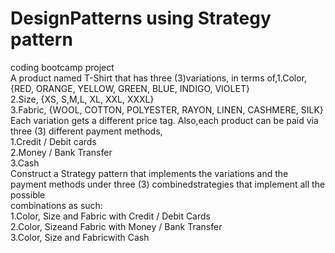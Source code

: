# DesignPatterns using Strategy pattern
coding bootcamp project<br/>
A product named T-Shirt that has three (3)variations, in terms of,1.Color, {RED, ORANGE, YELLOW, GREEN, BLUE, INDIGO, VIOLET}<br/>
2.Size, {XS, S,M,L, XL, XXL, XXXL}<br/>
3.Fabric,  {WOOL, COTTON,  POLYESTER,  RAYON,  LINEN,  CASHMERE,  SILK}<br/>
Each variation gets a different price tag. Also,each product can be paid via three (3) different payment methods,<br/>
1.Credit / Debit cards<br/>
2.Money / Bank Transfer<br/>
3.Cash<br/>
Construct a Strategy  pattern  that  implements  the  variations  and  the  payment methods  under  three  (3)  combinedstrategies  that  implement  all  the  possible<br/> combinations as such:<br/>
1.Color, Size and Fabric with Credit / Debit Cards<br/>
2.Color, Sizeand Fabric with Money / Bank Transfer<br/>
3.Color, Size and Fabricwith Cash<br/>
